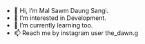 - 👋 Hi, I’m Mal Sawm Daung Sangi.
- 👀 I’m interested in Development.
- 🌱 I’m currently learning too.
- 📫 Reach me by instagram user the_dawn.g

<!---
msdaungsangi/msdaungsangi is a ✨ special ✨ repository because its `README.md` (this file) appears on your GitHub profile.
You can click the Preview link to take a look at your changes.
--->
